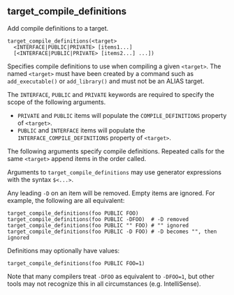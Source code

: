 ## target_compile_definitions

Add compile definitions to a target.

```
target_compile_definitions(<target>
  <INTERFACE|PUBLIC|PRIVATE> [items1...]
  [<INTERFACE|PUBLIC|PRIVATE> [items2...] ...])
```

Specifies compile definitions to use when compiling a given `<target>`. The named `<target>` must have been created by a command such as `add_executable()` or `add_library()` and must not be an ALIAS target.

The `INTERFACE`, `PUBLIC` and `PRIVATE` keywords are required to specify the scope of the following arguments.

- `PRIVATE` and `PUBLIC` items will populate the `COMPILE_DEFINITIONS` property of `<target>`.
- `PUBLIC` and `INTERFACE` items will populate the `INTERFACE_COMPILE_DEFINITIONS` property of `<target>`.

The following arguments specify compile definitions. Repeated calls for the same `<target>` append items in the order called.

Arguments to `target_compile_definitions` may use generator expressions with the syntax `$<...>`. 

Any leading `-D` on an item will be removed. Empty items are ignored. For example, the following are all equivalent:

```
target_compile_definitions(foo PUBLIC FOO)
target_compile_definitions(foo PUBLIC -DFOO)  # -D removed
target_compile_definitions(foo PUBLIC "" FOO) # "" ignored
target_compile_definitions(foo PUBLIC -D FOO) # -D becomes "", then ignored
```

Definitions may optionally have values:

```
target_compile_definitions(foo PUBLIC FOO=1)
```

Note that many compilers treat `-DFOO` as equivalent to `-DFOO=1`, but other tools may not recognize this in all circumstances (e.g. IntelliSense).
